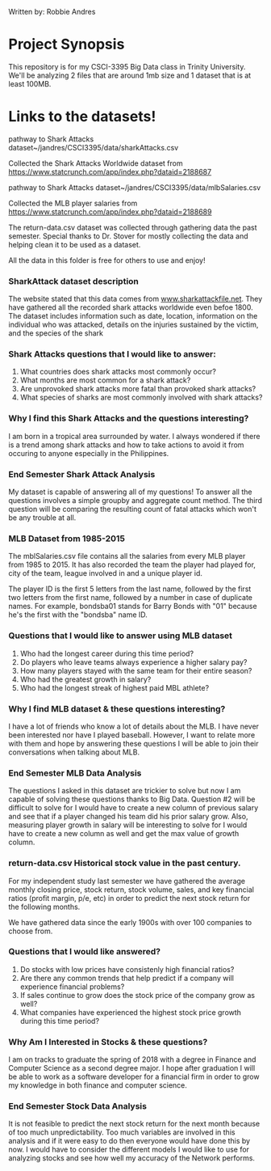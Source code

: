 Written by: Robbie Andres

# Project Synopsis

This repository is for my CSCI-3395 Big Data class in Trinity University. We'll be analyzing 2 files that are around 1mb size and 1 dataset that is at least 100MB.

# Links to the datasets!

pathway to Shark Attacks dataset~/jandres/CSCI3395/data/sharkAttacks.csv

Collected the Shark Attacks Worldwide dataset from https://www.statcrunch.com/app/index.php?dataid=2188687

pathway to Shark Attacks dataset~/jandres/CSCI3395/data/mlbSalaries.csv

Collected the MLB player salaries from https://www.statcrunch.com/app/index.php?dataid=2188689

The return-data.csv dataset was collected through gathering data the past semester. Special thanks to Dr. Stover for mostly collecting the data and helping clean it to be used as a dataset.

All the data in this folder is free for others to use and enjoy!

### SharkAttack dataset description

The website stated that this data comes from www.sharkattackfile.net. They have gathered all the recorded shark attacks worldwide even befoe 1800. The dataset includes information such as date, location, information on the individual who was attacked, details on the injuries sustained by the victim, and the species of the shark

### Shark Attacks questions that I would like to answer:

1. What countries does shark attacks most commonly occur?
2. What months are most common for a shark attack?
3. Are unprovoked shark attacks more fatal than provoked shark attacks?
4. What species of sharks are most commonly involved with shark attacks?

### Why I find this Shark Attacks and the questions interesting?

I am born in a tropical area surrounded by water. I always wondered if there is a trend among shark attacks and how to take actions to avoid it from occuring to anyone especially in the Philippines.  

### End Semester Shark Attack Analysis

My dataset is capable of answering all of my questions! To answer all the questions involves a simple groupby and aggregate count method. The third question will be comparing the resulting count of fatal attacks which won't be any trouble at all.

### MLB Dataset from 1985-2015

The mblSalaries.csv file contains all the salaries from every MLB player from 1985 to 2015. It has also recorded the team the player had played for, city of the team, league involved in and a unique player id.  

The player ID is the first 5 letters from the last name, followed by the first two letters from the first name, followed by a number in case of duplicate names. For example, bondsba01 stands for Barry Bonds with "01" because he's the first with the "bondsba" name ID. 

### Questions that I would like to answer using MLB dataset

1. Who had the longest career during this time period?
2. Do players who leave teams always experience a higher salary pay?
3. How many players stayed with the same team for their entire season?
4. Who had the greatest growth in salary?
5. Who had the longest streak of highest paid MBL athlete?

### Why I find MLB dataset & these questions interesting?

I have a lot of friends who know a lot of details about the MLB. I have never been interested nor have I played baseball. However, I want to relate more with them and hope by answering these questions I will be able to join their conversations when talking about MLB.

### End Semester MLB Data Analysis

The questions I asked in this dataset are trickier to solve but now I am capable of solving these questions thanks to Big Data. Question #2 will be difficult to solve for I would have to create a new column of previous salary and see that if a player changed his team did his prior salary grow. Also, measuring player growth in salary will be interesting to solve for I would have to create a new column as well and get the max value of growth column. 

### return-data.csv Historical stock value in the past century.

For my independent study last semester we have gathered the average monthly closing price, stock return, stock volume, sales, and key financial ratios (profit margin, p/e, etc) in order to predict the next stock return for the following months.

We have gathered data since the early 1900s with over 100 companies to choose from.

### Questions that I would like answered?

1. Do stocks with low prices have consistenly high financial ratios?
2. Are there any common trends that help predict if a company will experience financial problems?
3. If sales continue to grow does the stock price of the company grow as well?
4. What companies have experienced the highest stock price growth during this time period?

### Why Am I Interested in Stocks & these questions?

I am on tracks to graduate the spring of 2018 with a degree in Finance and Computer Science as a second degree major. I hope after graduation I will be able to work as a software developer for a financial firm in order to grow my knowledge in both finance and computer science. 

### End Semester Stock Data Analysis

It is not feasible to predict the next stock return for the next month because of too much unpredictability. Too much variables are involved in this analysis and if it were easy to do then everyone would have done this by now. I would have to consider the different models I would like to use for analyzing stocks and see how well my accuracy of the Network performs.
